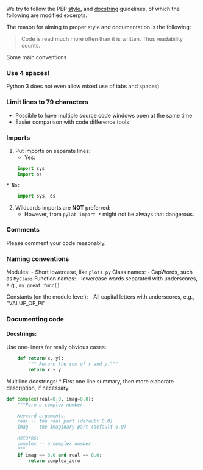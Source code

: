 We try to follow the PEP [style](http://legacy.python.org/dev/peps/pep-0008/), 
and [docstring](http://legacy.python.org/dev/peps/pep-0257/) guidelines, of which the following are modified excerpts.

The reason for aiming to proper style and documentation is the following:

> Code is read much more often than it is written.
> Thus readability counts.


Some main conventions

### Use 4 spaces!
Python 3 does not even allow mixed use of tabs and spaces)

### Limit lines to 79 characters
- Possible to have multiple source code windows open at the same time
- Easier comparison with code difference tools


### Imports
1. Put imports on separate lines:
	* Yes:

```python
	import sys
	import os
```

	* No:

```python
	import sys, os
```

2. Wildcards imports are **NOT** preferred:
	* However, from `pylab import *` might not be always that dangerous.


### Comments
Please comment your code reasonably.

### Naming conventions
Modules:
	- Short lowercase, like `plots.py`
Class names:
	- CapWords, such as `MyClass`
Function names:
	- lowercase words separated with underscores, e.g., `my_great_func()`

Constants (on the module level):
	- All capital letters with underscores, e.g., "VALUE_OF_PI"

### Documenting code

#### Docstrings:

Use one-liners for really obvious cases:

```python
	def return(x, y):
		""" Return the sum of x and y."""
		return x + y
```

Multiline docstrings:
	* First one line summary, then more elaborate description, if necessary.

```python
def complex(real=0.0, imag=0.0):
    """Form a complex number.

    Keyword arguments:
    real -- the real part (default 0.0)
    imag -- the imaginary part (default 0.0)

    Returns:
    complex -- a complex number
    """
    if imag == 0.0 and real == 0.0:
        return complex_zero
```
